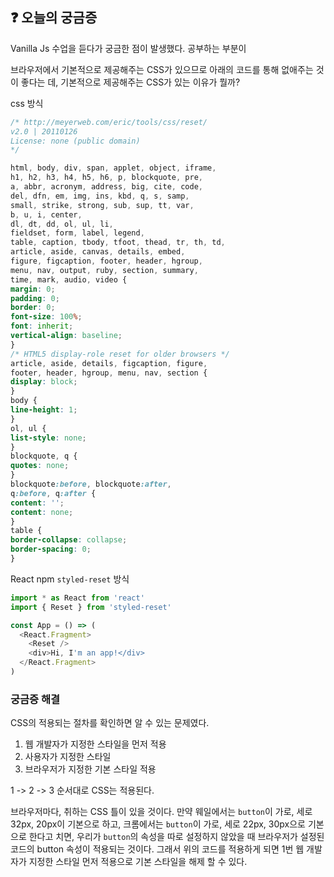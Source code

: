 ## ❓ 오늘의 궁금증

Vanilla Js 수업을 듣다가 궁금한 점이 발생했다. 공부하는 부분이 

브라우저에서 기본적으로 제공해주는 CSS가 있으므로 아래의 코드를 통해 없애주는 것이 좋다는 데, 기본적으로 제공해주는 CSS가 있는 이유가 뭘까?

css 방식
```css
/* http://meyerweb.com/eric/tools/css/reset/
v2.0 | 20110126
License: none (public domain)
*/

html, body, div, span, applet, object, iframe,
h1, h2, h3, h4, h5, h6, p, blockquote, pre,
a, abbr, acronym, address, big, cite, code,
del, dfn, em, img, ins, kbd, q, s, samp,
small, strike, strong, sub, sup, tt, var,
b, u, i, center,
dl, dt, dd, ol, ul, li,
fieldset, form, label, legend,
table, caption, tbody, tfoot, thead, tr, th, td,
article, aside, canvas, details, embed,
figure, figcaption, footer, header, hgroup,
menu, nav, output, ruby, section, summary,
time, mark, audio, video {
margin: 0;
padding: 0;
border: 0;
font-size: 100%;
font: inherit;
vertical-align: baseline;
}
/* HTML5 display-role reset for older browsers */
article, aside, details, figcaption, figure,
footer, header, hgroup, menu, nav, section {
display: block;
}
body {
line-height: 1;
}
ol, ul {
list-style: none;
}
blockquote, q {
quotes: none;
}
blockquote:before, blockquote:after,
q:before, q:after {
content: '';
content: none;
}
table {
border-collapse: collapse;
border-spacing: 0;
}
```

React npm ```styled-reset``` 방식
```javascript
import * as React from 'react'
import { Reset } from 'styled-reset'

const App = () => (
  <React.Fragment>
    <Reset />
    <div>Hi, I'm an app!</div>
  </React.Fragment>
)
```

### 궁금증 해결
CSS의 적용되는 절차를 확인하면 알 수 있는 문제였다.
1. 웹 개발자가 지정한 스타일을 먼저 적용
2. 사용자가 지정한 스타일
3. 브라우저가 지정한 기본 스타일 적용
 
 1 -> 2 -> 3 순서대로 CSS는 적용된다. 

브라우저마다, 취하는 CSS 틀이 있을 것이다. 만약 웨일에서는 
```button```이 가로, 세로 32px, 20px이 기본으로 하고, 크롬에서는 ```button```이 가로, 세로 22px, 30px으로 기본으로 한다고 치면, 우리가 ```button```의 속성을 따로 설정하지 않았을 때 브라우저가 설정된 코드의 button 속성이 적용되는 것이다.
그래서 위의 코드를 적용하게 되면 1번 웹 개발자가 지정한 스타일 먼저 적용으로 기본 스타일을 해제 할 수 있다.
